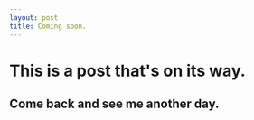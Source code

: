 ```yaml
---
layout: post
title: Coming soon.
---
```


# This is a post that's on its way.
## Come back and see me another day.


